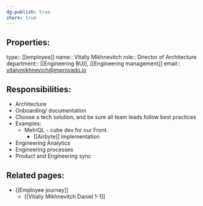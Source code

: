 ```yaml
---
dg-publish: true
share: true
---
```

## Properties:
type:: [[employee]]
name:: Vitaliy Mikhnevitch
role:: Director of Architecture 
department::   [[Engineering BU]], [[Engineering management]] 
email:: vitalymikhnevich@improvado.io

## Responsibilities:
- Architecture 
- Onboarding/ documentation 
- Choose a tech solution, and be sure all team leads follow best practices 
- Examples:
	- MetriQL - cube dev for our Front.
		- [[Airbyte]]  implementation 
- Engineering Analytics 
- Engineering processes 
- Product and Engineering sync

## Related pages:
- [[Employee journey]]
	- [[Vitaliy Mikhnevitch Daniel 1-1]]